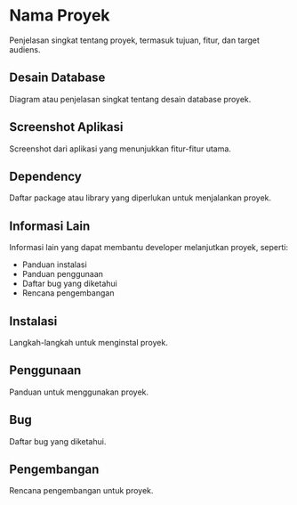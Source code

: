# Nama Proyek

Penjelasan singkat tentang proyek, termasuk tujuan, fitur, dan target audiens.

## Desain Database

Diagram atau penjelasan singkat tentang desain database proyek.

## Screenshot Aplikasi

Screenshot dari aplikasi yang menunjukkan fitur-fitur utama.

## Dependency

Daftar package atau library yang diperlukan untuk menjalankan proyek.

## Informasi Lain

Informasi lain yang dapat membantu developer melanjutkan proyek, seperti:

* Panduan instalasi
* Panduan penggunaan
* Daftar bug yang diketahui
* Rencana pengembangan

## Instalasi

Langkah-langkah untuk menginstal proyek.

## Penggunaan

Panduan untuk menggunakan proyek.

## Bug

Daftar bug yang diketahui.

## Pengembangan

Rencana pengembangan untuk proyek.

